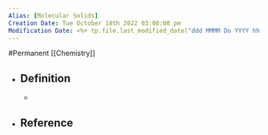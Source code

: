 ```yaml
---
Alias: [Molecular Solids]
Creation Date: Tue October 18th 2022 03:00:08 pm 
Modification Date: <%+ tp.file.last_modified_date("ddd MMMM Do YYYY hh:mm:ss a") %>
---
```

#Permanent [[Chemistry]]

- ## Definition
	- 
- ## Reference